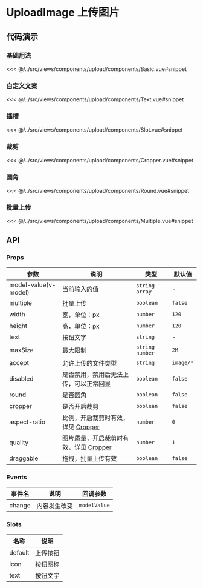 # UploadImage 上传图片

## 代码演示

### 基础用法

<<< @/../src/views/components/upload/components/Basic.vue#snippet

### 自定义文案

<<< @/../src/views/components/upload/components/Text.vue#snippet

### 插槽

<<< @/../src/views/components/upload/components/Slot.vue#snippet

### 裁剪

<<< @/../src/views/components/upload/components/Cropper.vue#snippet

### 圆角

<<< @/../src/views/components/upload/components/Round.vue#snippet

### 批量上传

<<< @/../src/views/components/upload/components/Multiple.vue#snippet

## API

### Props

| 参数                 | 说明                                                          | 类型              | 默认值    |
| -------------------- | ------------------------------------------------------------- | ----------------- | --------- |
| model-value(v-model) | 当前输入的值                                                  | `string` `array`  | -         |
| multiple             | 批量上传                                                      | `boolean`         | `false`   |
| width                | 宽，单位：px                                                  | `number`          | `120`     |
| height               | 高，单位：px                                                  | `number`          | `120`     |
| text                 | 按钮文字                                                      | `string`          | -         |
| maxSize              | 最大限制                                                      | `string` `number` | `2M`      |
| accept               | 允许上传的文件类型                                            | `string`          | `image/*` |
| disabled             | 是否禁用，禁用后无法上传，可以正常回显                        | `boolean`         | `false`   |
| round                | 是否圆角                                                      | `boolean`         | `false`   |
| cropper              | 是否开启裁剪                                                  | `boolean`         | `false`   |
| aspect-ratio         | 比例，开启裁剪时有效，详见 [Cropper](/components/cropper)     | `number`          | `0`       |
| quality              | 图片质量，开启裁剪时有效，详见 [Cropper](/components/cropper) | `number`          | `1`       |
| draggable            | 拖拽，批量上传有效                                            | `boolean`         | `false`   |

### Events

| 事件名 | 说明         | 回调参数     |
| ------ | ------------ | ------------ |
| change | 内容发生改变 | `modelValue` |

### Slots

| 名称    | 说明     |
| ------- | -------- |
| default | 上传按钮 |
| icon    | 按钮图标 |
| text    | 按钮文字 |
